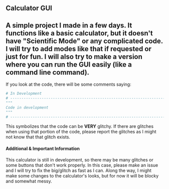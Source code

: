 ## Calculator GUI

A simple project I made in a few days. It functions like a basic calculator, but it doesn't have "Scientific Mode" or
any complicated code. I will try to add modes like that if requested or just for fun. I will also try to make a version
where you can run the GUI easily (like a command line command).
-------------------------------------
If you look at the code, there will be some comments saying:
```python
# In Development
# ------------------------------------------------------------------------------------
"""
Code in development
"""
# ------------------------------------------------------------------------------------
```
This symbolizes that the code can be **VERY** glitchy. If there are glitches when using that portion of the code, please
report the glitches as I might not know that that glitch exists.

#### Additional & Important Information

This calculator is still in development, so there may be many glitches or some buttons that don't work properly. In this
case, please make an issue and I will try to fix the big/glitch as fast as I can. Along the way, I might make some
changes to the calculator's looks, but for now it will be blocky and somewhat messy.
